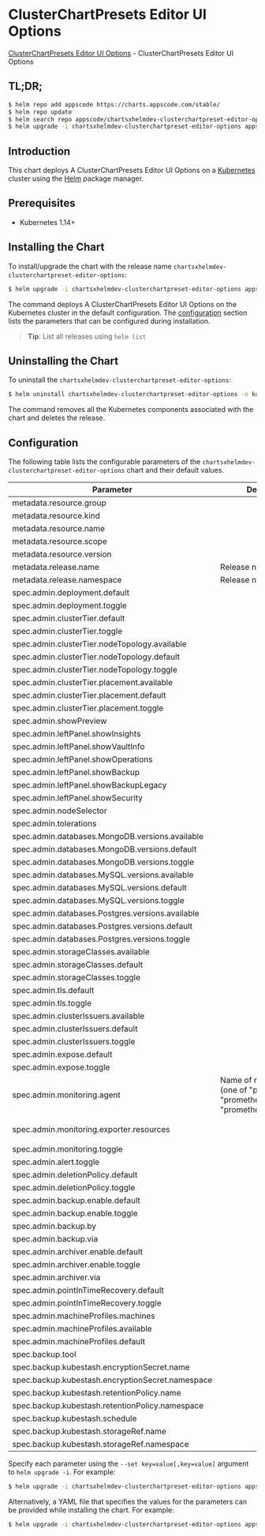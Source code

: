 # ClusterChartPresets Editor UI Options

[ClusterChartPresets Editor UI Options](https://byte.builders) - ClusterChartPresets Editor UI Options

## TL;DR;

```bash
$ helm repo add appscode https://charts.appscode.com/stable/
$ helm repo update
$ helm search repo appscode/chartsxhelmdev-clusterchartpreset-editor-options --version=v0.14.0
$ helm upgrade -i chartsxhelmdev-clusterchartpreset-editor-options appscode/chartsxhelmdev-clusterchartpreset-editor-options -n kube-system --create-namespace --version=v0.14.0
```

## Introduction

This chart deploys A ClusterChartPresets Editor UI Options on a [Kubernetes](http://kubernetes.io) cluster using the [Helm](https://helm.sh) package manager.

## Prerequisites

- Kubernetes 1.14+

## Installing the Chart

To install/upgrade the chart with the release name `chartsxhelmdev-clusterchartpreset-editor-options`:

```bash
$ helm upgrade -i chartsxhelmdev-clusterchartpreset-editor-options appscode/chartsxhelmdev-clusterchartpreset-editor-options -n kube-system --create-namespace --version=v0.14.0
```

The command deploys A ClusterChartPresets Editor UI Options on the Kubernetes cluster in the default configuration. The [configuration](#configuration) section lists the parameters that can be configured during installation.

> **Tip**: List all releases using `helm list`

## Uninstalling the Chart

To uninstall the `chartsxhelmdev-clusterchartpreset-editor-options`:

```bash
$ helm uninstall chartsxhelmdev-clusterchartpreset-editor-options -n kube-system
```

The command removes all the Kubernetes components associated with the chart and deletes the release.

## Configuration

The following table lists the configurable parameters of the `chartsxhelmdev-clusterchartpreset-editor-options` chart and their default values.

|                    Parameter                     |                                             Description                                              |                                        Default                                        |
|--------------------------------------------------|------------------------------------------------------------------------------------------------------|---------------------------------------------------------------------------------------|
| metadata.resource.group                          |                                                                                                      | <code>charts.x-helm.dev</code>                                                        |
| metadata.resource.kind                           |                                                                                                      | <code>ClusterChartPreset</code>                                                       |
| metadata.resource.name                           |                                                                                                      | <code>clusterchartpresets</code>                                                      |
| metadata.resource.scope                          |                                                                                                      | <code>Cluster</code>                                                                  |
| metadata.resource.version                        |                                                                                                      | <code>v1alpha1</code>                                                                 |
| metadata.release.name                            | Release name                                                                                         | <code>""</code>                                                                       |
| metadata.release.namespace                       | Release namespace                                                                                    | <code>""</code>                                                                       |
| spec.admin.deployment.default                    |                                                                                                      | <code>Shared</code>                                                                   |
| spec.admin.deployment.toggle                     |                                                                                                      | <code>true</code>                                                                     |
| spec.admin.clusterTier.default                   |                                                                                                      | <code>"GeneralPurpose"</code>                                                         |
| spec.admin.clusterTier.toggle                    |                                                                                                      | <code>true</code>                                                                     |
| spec.admin.clusterTier.nodeTopology.available    |                                                                                                      | <code>[]</code>                                                                       |
| spec.admin.clusterTier.nodeTopology.default      |                                                                                                      | <code>""</code>                                                                       |
| spec.admin.clusterTier.nodeTopology.toggle       |                                                                                                      | <code>true</code>                                                                     |
| spec.admin.clusterTier.placement.available       |                                                                                                      | <code>[]</code>                                                                       |
| spec.admin.clusterTier.placement.default         |                                                                                                      | <code>""</code>                                                                       |
| spec.admin.clusterTier.placement.toggle          |                                                                                                      | <code>true</code>                                                                     |
| spec.admin.showPreview                           |                                                                                                      | <code>false</code>                                                                    |
| spec.admin.leftPanel.showInsights                |                                                                                                      | <code>true</code>                                                                     |
| spec.admin.leftPanel.showVaultInfo               |                                                                                                      | <code>true</code>                                                                     |
| spec.admin.leftPanel.showOperations              |                                                                                                      | <code>true</code>                                                                     |
| spec.admin.leftPanel.showBackup                  |                                                                                                      | <code>true</code>                                                                     |
| spec.admin.leftPanel.showBackupLegacy            |                                                                                                      | <code>false</code>                                                                    |
| spec.admin.leftPanel.showSecurity                |                                                                                                      | <code>false</code>                                                                    |
| spec.admin.nodeSelector                          |                                                                                                      | <code>{}</code>                                                                       |
| spec.admin.tolerations                           |                                                                                                      | <code>[]</code>                                                                       |
| spec.admin.databases.MongoDB.versions.available  |                                                                                                      | <code>[]</code>                                                                       |
| spec.admin.databases.MongoDB.versions.default    |                                                                                                      | <code>""</code>                                                                       |
| spec.admin.databases.MongoDB.versions.toggle     |                                                                                                      | <code>true</code>                                                                     |
| spec.admin.databases.MySQL.versions.available    |                                                                                                      | <code>[]</code>                                                                       |
| spec.admin.databases.MySQL.versions.default      |                                                                                                      | <code>""</code>                                                                       |
| spec.admin.databases.MySQL.versions.toggle       |                                                                                                      | <code>true</code>                                                                     |
| spec.admin.databases.Postgres.versions.available |                                                                                                      | <code>[]</code>                                                                       |
| spec.admin.databases.Postgres.versions.default   |                                                                                                      | <code>""</code>                                                                       |
| spec.admin.databases.Postgres.versions.toggle    |                                                                                                      | <code>true</code>                                                                     |
| spec.admin.storageClasses.available              |                                                                                                      | <code>[]</code>                                                                       |
| spec.admin.storageClasses.default                |                                                                                                      | <code>""</code>                                                                       |
| spec.admin.storageClasses.toggle                 |                                                                                                      | <code>true</code>                                                                     |
| spec.admin.tls.default                           |                                                                                                      | <code>false</code>                                                                    |
| spec.admin.tls.toggle                            |                                                                                                      | <code>true</code>                                                                     |
| spec.admin.clusterIssuers.available              |                                                                                                      | <code>[]</code>                                                                       |
| spec.admin.clusterIssuers.default                |                                                                                                      | <code>""</code>                                                                       |
| spec.admin.clusterIssuers.toggle                 |                                                                                                      | <code>true</code>                                                                     |
| spec.admin.expose.default                        |                                                                                                      | <code>true</code>                                                                     |
| spec.admin.expose.toggle                         |                                                                                                      | <code>true</code>                                                                     |
| spec.admin.monitoring.agent                      | Name of monitoring agent (one of "prometheus.io", "prometheus.io/operator", "prometheus.io/builtin") | <code>prometheus.io/operator</code>                                                   |
| spec.admin.monitoring.exporter.resources         |                                                                                                      | <code>{"limits":{"memory":"256Mi"},"requests":{"cpu":"100m","memory":"128Mi"}}</code> |
| spec.admin.monitoring.toggle                     |                                                                                                      | <code>true</code>                                                                     |
| spec.admin.alert.toggle                          |                                                                                                      | <code>true</code>                                                                     |
| spec.admin.deletionPolicy.default                |                                                                                                      | <code>WipeOut</code>                                                                  |
| spec.admin.deletionPolicy.toggle                 |                                                                                                      | <code>true</code>                                                                     |
| spec.admin.backup.enable.default                 |                                                                                                      | <code>true</code>                                                                     |
| spec.admin.backup.enable.toggle                  |                                                                                                      | <code>true</code>                                                                     |
| spec.admin.backup.by                             |                                                                                                      | <code>BackupConfiguration</code>                                                      |
| spec.admin.backup.via                            |                                                                                                      | <code>Restic</code>                                                                   |
| spec.admin.archiver.enable.default               |                                                                                                      | <code>false</code>                                                                    |
| spec.admin.archiver.enable.toggle                |                                                                                                      | <code>true</code>                                                                     |
| spec.admin.archiver.via                          |                                                                                                      | <code>Restic</code>                                                                   |
| spec.admin.pointInTimeRecovery.default           |                                                                                                      | <code>false</code>                                                                    |
| spec.admin.pointInTimeRecovery.toggle            |                                                                                                      | <code>true</code>                                                                     |
| spec.admin.machineProfiles.machines              |                                                                                                      | <code>[]</code>                                                                       |
| spec.admin.machineProfiles.available             |                                                                                                      | <code>[]</code>                                                                       |
| spec.admin.machineProfiles.default               |                                                                                                      | <code>""</code>                                                                       |
| spec.backup.tool                                 |                                                                                                      | <code>KubeStash</code>                                                                |
| spec.backup.kubestash.encryptionSecret.name      |                                                                                                      | <code></code>                                                                         |
| spec.backup.kubestash.encryptionSecret.namespace |                                                                                                      | <code></code>                                                                         |
| spec.backup.kubestash.retentionPolicy.name       |                                                                                                      | <code></code>                                                                         |
| spec.backup.kubestash.retentionPolicy.namespace  |                                                                                                      | <code></code>                                                                         |
| spec.backup.kubestash.schedule                   |                                                                                                      | <code>'*/30 * * * *'</code>                                                           |
| spec.backup.kubestash.storageRef.name            |                                                                                                      | <code></code>                                                                         |
| spec.backup.kubestash.storageRef.namespace       |                                                                                                      | <code></code>                                                                         |


Specify each parameter using the `--set key=value[,key=value]` argument to `helm upgrade -i`. For example:

```bash
$ helm upgrade -i chartsxhelmdev-clusterchartpreset-editor-options appscode/chartsxhelmdev-clusterchartpreset-editor-options -n kube-system --create-namespace --version=v0.14.0 --set metadata.resource.group=charts.x-helm.dev
```

Alternatively, a YAML file that specifies the values for the parameters can be provided while
installing the chart. For example:

```bash
$ helm upgrade -i chartsxhelmdev-clusterchartpreset-editor-options appscode/chartsxhelmdev-clusterchartpreset-editor-options -n kube-system --create-namespace --version=v0.14.0 --values values.yaml
```

